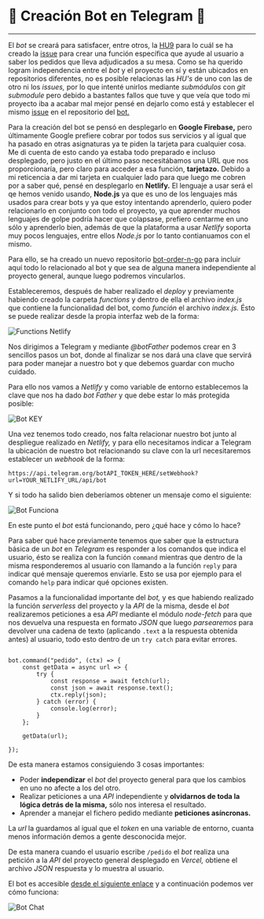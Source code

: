 

# :satellite: Creación Bot en Telegram :satellite:

---

El *bot* se creará para satisfacer, entre otros, la [HU9](https://github.com/LCinder/Order-n-Go/issues/74) para lo cuál se ha creado la [issue](https://github.com/LCinder/Order-n-Go/issues/75) para crear una función específica que ayude al usuario a saber los pedidos que lleva adjudicados a su mesa.
Como se ha querido logram independencia entre el *bot* y el proyecto en sí y están ubicados en repositorios diferentes, no es posible relacionas las *HU's* de uno con las de otro ni los *issues,* por lo que intenté unirlos mediante *submódulos* con *git submodule* pero debido a bastantes fallos que tuve y que veía que todo mi proyecto iba a acabar mal mejor pensé en dejarlo como está y establecer el mismo [issue](https://github.com/LCinder/bot-Order-n-Go/issues/2) en el repositorio del [bot.](https://github.com/LCinder/bot-Order-n-Go)


Para la creación del bot se pensó en desplegarlo en **Google Firebase,** pero últimamente Google prefiere cobrar por todos sus servicios y al igual que ha pasado en otras asignaturas ya te piden la tarjeta para cualquier cosa. Me di cuenta de esto cando ya estaba todo preparado e incluso desplegado, pero justo en el último paso necesitábamos una URL que nos proporcionaría, pero claro para acceder a esa función, **tarjetazo.** Debido a mi reticencia a dar mi tarjeta en cualquier lado para que luego me cobren por a saber qué, pensé en desplegarlo en **Netlify.** El lenguaje a usar será el qe hemos venido usando, **Node.js** ya que es uno de los lenguajes más usados para crear bots y ya que estoy intentando aprenderlo, quiero poder relacionarlo en conjunto con todo el proyecto, ya que aprender muchos lenguajes de golpe podría hacer que colapsase, prefiero centarme en uno sólo y aprenderlo bien, además de que la plataforma a usar *Netlify* soporta muy pocos lenguajes, entre ellos *Node.js* por lo tanto contianuamos con el mismo.

Para ello, se ha creado un nuevo repositorio [bot-order-n-go](https://github.com/LCinder/bot-Order-n-Go) para incluir aquí todo lo relacionado al bot y que sea de alguna manera independiente al proyecto general, aunque luego podremos vincularlos.




Estableceremos, después de haber realizado el *deploy* y previamente habiendo creado la carpeta *functions* y dentro de ella el archivo *index.js* que contiene la funcionalidad del bot, como *función* el archivo *index.js.* Ésto se puede realizar desde la propia interfaz web de la forma:

![Functions Netlify](https://github.com/LCinder/Order-n-Go/blob/master/docs/img/functionsNetlify.PNG)


Nos dirigimos a Telegram y mediante *@botFather* podemos crear en 3 sencillos pasos un bot, donde al finalizar  se nos dará una clave que servirá para poder manejar a nuestro bot y que debemos guardar con mucho cuidado.

Para ello nos vamos a *Netlify* y como variable de entorno establecemos la clave que nos ha dado *bot Father* y que debe estar lo más protegida posible:

![Bot KEY](https://github.com/LCinder/Order-n-Go/blob/master/docs/img/netlifyENVVariable.PNG)

Una vez tenemos todo creado, nos falta relacionar nuestro bot junto al despliegue realizado en *Netlify,* y para ello necesitamos indicar a Telegram la ubicación de nuestro bot relacionando su clave con la url necesitaremos establecer un *webhook* de la forma:

`https://api.telegram.org/botAPI_TOKEN_HERE/setWebhook?url=YOUR_NETLIFY_URL/api/bot`


Y si todo ha salido bien deberíamos obtener un mensaje como el siguiente:



![Bot Funciona](https://github.com/LCinder/Order-n-Go/blob/master/docs/img/botFunciona.PNG)






En este  punto el *bot* está funcionando, pero ¿qué hace y cómo lo hace?

Para saber qué hace previamente tenemos que saber que la estructura básica de un *bot* en *Telegram* es responder a los comandos que indica el usuario, ésto se realiza con la función `command` mientras que dentro de la misma responderemos al usuario con llamando a la función `reply` para indicar qué mensaje queremos enviarle. Esto se usa por ejemplo para el comando `help` para indicar qué opciones existen.


Pasamos a la funcionalidad importante del *bot,* y es que habiendo realizado la función *serverless* del proyecto y la *API* de la misma, desde el *bot* realizaremos peticiones a esa *API* mediante el módulo *node-fetch* para que nos devuelva una respuesta en formato *JSON* que luego *parsearemos* para devolver una cadena de texto (aplicando `.text` a la respuesta obtenida antes) al usuario, todo esto dentro de un `try catch` para evitar errores.


~~~

bot.command("pedido", (ctx) => {
	const getData = async url => {
		try {
			const response = await fetch(url);
			const json = await response.text();
			ctx.reply(json);
		} catch (error) {
			console.log(error);
		}
	};

	getData(url);

});
~~~



 De esta manera estamos consiguiendo 3 cosas importantes:
- Poder **independizar** el *bot* del proyecto general para que los cambios en uno no afecte a los del otro.
- Realizar peticiones a una *API* independiente y **olvidarnos de toda la lógica detrás de la misma,** sólo nos interesa el resultado.
- Aprender a manejar el fichero pedido mediante **peticiones asíncronas.**

La *url* la guardamos al igual que el *token* en una variable de entorno, cuanta menos información demos a gente desconocida mejor.

De esta manera cuando el usuario escribe `/pedido` el *bot* realiza una petición a la *API* del proyecto general desplegado en *Vercel,* obtiene el archivo *JSON* respuesta y lo muestra al usuario.


El bot es accesible [desde el siguiente enlace](https://t.me/orderngobot) y a continuación podemos ver cómo funciona:




![Bot Chat](https://github.com/LCinder/Order-n-Go/blob/master/docs/img/botChat.PNG)
